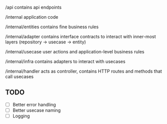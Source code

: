 /api
contains api endpoints

/internal
application code

/internal/entities
contains fine business rules

/internal/adapter
contains interface contracts to interact with inner-most layers (repository -> usecase -> entity)

/internal/usecase
user actions and application-level business rules

/internal/infra
contains adapters to interact with usecases

/internal/handler
acts as controller, contains HTTP routes and methods that call usecases

## TODO

- [ ] Better error handling
- [ ] Better usecase naming
- [ ] Logging
